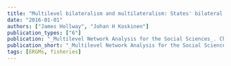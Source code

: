 ```yaml
---
title: "Multilevel bilateralism and multilateralism: States' bilateral and multilateral fisheries treaties and their secretariats"
date: "2016-01-01"
authors: ["James Hollway", "Johan H Koskinen"]
publication_types: ["6"]
publication: "_Multilevel Network Analysis for the Social Sciences_. Cham: Springer International Publishing, _pp. 315--332_"
publication_short: "_Multilevel Network Analysis for the Social Sciences_. Cham: Springer International Publishing, _pp. 315--332_"
tags: [ERGMs, fisheries]
---
```

